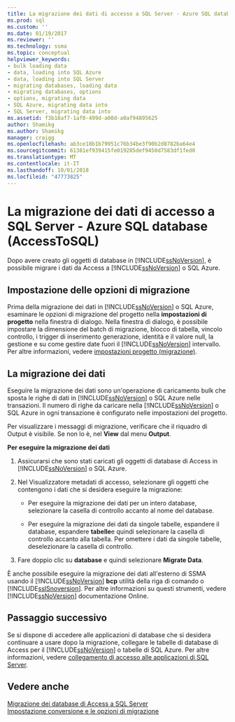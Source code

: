 ```yaml
---
title: La migrazione dei dati di accesso a SQL Server - Azure SQL database (AccessToSQL) | Microsoft Docs
ms.prod: sql
ms.custom: ''
ms.date: 01/19/2017
ms.reviewer: ''
ms.technology: ssma
ms.topic: conceptual
helpviewer_keywords:
- bulk loading data
- data, loading into SQL Azure
- data, loading into SQL Server
- migrating databases, loading data
- migrating databases, options
- options, migrating data
- SQL Azure, migrating data into
- SQL Server, migrating data into
ms.assetid: f3b18af7-1af0-499d-a00d-a0af94895625
author: Shamikg
ms.author: Shamikg
manager: craigg
ms.openlocfilehash: ab3ce18b1b79951c76b34be3f90b2d8782ba64e4
ms.sourcegitcommit: 61381ef939415fe019285def9450d7583df1fed0
ms.translationtype: MT
ms.contentlocale: it-IT
ms.lasthandoff: 10/01/2018
ms.locfileid: "47773825"
---
```

# <a name="migrating-access-data-into-sql-server---azure-sql-db-accesstosql"></a>La migrazione dei dati di accesso a SQL Server - Azure SQL database (AccessToSQL)
Dopo avere creato gli oggetti di database in [!INCLUDE[ssNoVersion](../../includes/ssnoversion-md.md)], è possibile migrare i dati da Access a [!INCLUDE[ssNoVersion](../../includes/ssnoversion-md.md)] o SQL Azure.  
  
## <a name="setting-migration-options"></a>Impostazione delle opzioni di migrazione  
Prima della migrazione dei dati in [!INCLUDE[ssNoVersion](../../includes/ssnoversion-md.md)] o SQL Azure, esaminare le opzioni di migrazione del progetto nella **impostazioni di progetto** nella finestra di dialogo. Nella finestra di dialogo, è possibile impostare la dimensione del batch di migrazione, blocco di tabella, vincolo controllo, i trigger di inserimento generazione, identità e il valore null, la gestione e su come gestire date fuori il [!INCLUDE[ssNoVersion](../../includes/ssnoversion-md.md)] intervallo. Per altre informazioni, vedere [impostazioni progetto (migrazione)](http://msdn.microsoft.com/4caebc9c-8680-4b99-a8fa-89c43161c95d).  
  
## <a name="migrating-data"></a>La migrazione dei dati  
Eseguire la migrazione dei dati sono un'operazione di caricamento bulk che sposta le righe di dati in [!INCLUDE[ssNoVersion](../../includes/ssnoversion-md.md)] o SQL Azure nelle transazioni. Il numero di righe da caricare nella [!INCLUDE[ssNoVersion](../../includes/ssnoversion-md.md)] o SQL Azure in ogni transazione è configurato nelle impostazioni del progetto.  
  
Per visualizzare i messaggi di migrazione, verificare che il riquadro di Output è visibile. Se non lo è, nel **View** dal menu **Output**.  
  
**Per eseguire la migrazione dei dati**  
  
1.  Assicurarsi che sono stati caricati gli oggetti di database di Access in [!INCLUDE[ssNoVersion](../../includes/ssnoversion-md.md)] o SQL Azure.  
  
2.  Nel Visualizzatore metadati di accesso, selezionare gli oggetti che contengono i dati che si desidera eseguire la migrazione:  
  
    -   Per eseguire la migrazione dei dati per un intero database, selezionare la casella di controllo accanto al nome del database.  
  
    -   Per eseguire la migrazione dei dati da singole tabelle, espandere il database, espandere **tabelle**e quindi selezionare la casella di controllo accanto alla tabella. Per omettere i dati da singole tabelle, deselezionare la casella di controllo.  
  
3.  Fare doppio clic su **database** e quindi selezionare **Migrate Data**.  
  
È anche possibile eseguire la migrazione dei dati all'esterno di SSMA usando il [!INCLUDE[ssNoVersion](../../includes/ssnoversion-md.md)] **bcp** utilità della riga di comando o [!INCLUDE[ssISnoversion](../../includes/ssisnoversion-md.md)]. Per altre informazioni su questi strumenti, vedere [!INCLUDE[ssNoVersion](../../includes/ssnoversion-md.md)] documentazione Online.  
  
## <a name="next-step"></a>Passaggio successivo  
Se si dispone di accedere alle applicazioni di database che si desidera continuare a usare dopo la migrazione, collegare le tabelle di database di Access per il [!INCLUDE[ssNoVersion](../../includes/ssnoversion-md.md)] o tabelle di SQL Azure. Per altre informazioni, vedere [collegamento di accesso alle applicazioni di SQL Server](linking-access-applications-to-sql-server-azure-sql-db-accesstosql.md).  
  
## <a name="see-also"></a>Vedere anche  
[Migrazione dei database di Access a SQL Server](migrating-access-databases-to-sql-server-azure-sql-db-accesstosql.md)  
[Impostazione conversione e le opzioni di migrazione](setting-conversion-and-migration-options-accesstosql.md)  
  
